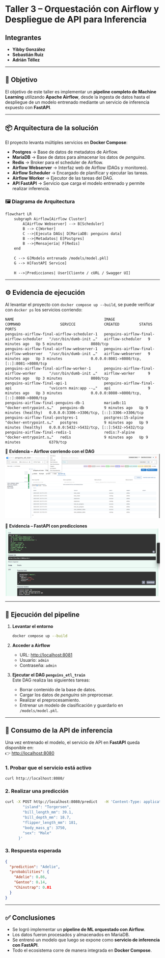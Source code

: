 # Taller 3 – Orquestación con Airflow y Despliegue de API para Inferencia

## Integrantes
- **Yibby González**  
- **Sebastián Ruiz**  
- **Adrián Téllez**

---

## 🎯 Objetivo
El objetivo de este taller es implementar un **pipeline completo de Machine Learning** utilizando **Apache Airflow**, desde la ingesta de datos hasta el despliegue de un modelo entrenado mediante un servicio de inferencia expuesto con **FastAPI**.  

---

## 📦 Arquitectura de la solución
El proyecto levanta múltiples servicios en **Docker Compose**:

- **Postgres** → Base de datos de metadatos de Airflow.  
- **MariaDB** → Base de datos para almacenar los datos de *penguins*.  
- **Redis** → Broker para el scheduler de Airflow.  
- **Airflow Webserver** → Interfaz web de Airflow (DAGs y monitoreo).  
- **Airflow Scheduler** → Encargado de planificar y ejecutar las tareas.  
- **Airflow Worker** → Ejecutor de las tareas del DAG.  
- **API FastAPI** → Servicio que carga el modelo entrenado y permite realizar inferencia.  

### 🖼️ Diagrama de Arquitectura
```mermaid
flowchart LR
    subgraph Airflow[Airflow Cluster]
        A[Airflow Webserver] --> B[Scheduler]
        B --> C[Worker]
        C -->|Ejecuta DAGs| D[MariaDB: penguins data]
        B -->|Metadatos| E[Postgres]
        B -->|Mensajería| F[Redis]
    end

    C --> G[Modelo entrenado /models/model.pkl]
    G --> H[FastAPI Service]

    H -->|Predicciones| User[Cliente / cURL / Swagger UI]
```

---

## ⚙️ Evidencia de ejecución

Al levantar el proyecto con `docker compose up --build`, se puede verificar con `docker ps` los servicios corriendo:

```
NAME                                         IMAGE                                      COMMAND                  SERVICE             CREATED         STATUS                   PORTS
penguins-airflow-final-airflow-scheduler-1   penguins-airflow-final-airflow-scheduler   "/usr/bin/dumb-init …"   airflow-scheduler   9 minutes ago   Up 5 minutes             8080/tcp
penguins-airflow-final-airflow-webserver-1   penguins-airflow-final-airflow-webserver   "/usr/bin/dumb-init …"   airflow-webserver   9 minutes ago   Up 3 minutes             0.0.0.0:8081->8080/tcp, [::]:8081->8080/tcp
penguins-airflow-final-airflow-worker-1      penguins-airflow-final-airflow-worker      "/usr/bin/dumb-init …"   airflow-worker      9 minutes ago   Up 3 minutes             8080/tcp
penguins-airflow-final-api-1                 penguins-airflow-final-api                 "uvicorn main:app --…"   api                 9 minutes ago   Up 3 minutes             0.0.0.0:8080->8000/tcp, [::]:8080->8000/tcp
penguins-airflow-final-penguins-db-1         mariadb:11                                 "docker-entrypoint.s…"   penguins-db         9 minutes ago   Up 9 minutes (healthy)   0.0.0.0:3306->3306/tcp, [::]:3306->3306/tcp
penguins-airflow-final-postgres-1            postgres:15-alpine                         "docker-entrypoint.s…"   postgres            9 minutes ago   Up 9 minutes (healthy)   0.0.0.0:5432->5432/tcp, [::]:5432->5432/tcp
penguins-airflow-final-redis-1               redis:7-alpine                             "docker-entrypoint.s…"   redis               9 minutes ago   Up 9 minutes             6379/tcp
```

📸 **Evidencia – Airflow corriendo con el DAG**  
![Airflow UI](airflow.png)  

📸 **Evidencia – FastAPI con predicciones**  
![FastAPI UI](fastapi.png)  

---

## 🚀 Ejecución del pipeline

1. **Levantar el entorno**  
   ```bash
   docker compose up --build
   ```

2. **Acceder a Airflow**  
   - URL: [http://localhost:8081](http://localhost:8081)  
   - Usuario: `admin`  
   - Contraseña: `admin`

3. **Ejecutar el DAG `penguins_etl_train`**  
   Este DAG realiza las siguientes tareas:  
   - Borrar contenido de la base de datos.  
   - Cargar los datos de *penguins* sin preprocesar.  
   - Realizar el preprocesamiento.  
   - Entrenar un modelo de clasificación y guardarlo en `/models/model.pkl`.  

---

## 🧪 Consumo de la API de inferencia

Una vez entrenado el modelo, el servicio de API en **FastAPI** queda disponible en:  
👉 [http://localhost:8080](http://localhost:8080)

### 1. Probar que el servicio está activo
```bash
curl http://localhost:8080/
```

### 2. Realizar una predicción
```bash
curl -X POST http://localhost:8080/predict   -H 'Content-Type: application/json'   -d '{
        "island": "Torgersen",
        "bill_length_mm": 39.1,
        "bill_depth_mm": 18.7,
        "flipper_length_mm": 181,
        "body_mass_g": 3750,
        "sex": "Male"
      }'
```

### 3. Respuesta esperada
```json
{
  "prediction": "Adelie",
  "probabilities": {
    "Adelie": 0.86,
    "Gentoo": 0.14,
    "Chinstrap": 0.01
  }
}
```

---

## ✅ Conclusiones
- Se logró implementar un **pipeline de ML orquestado con Airflow**.  
- Los datos fueron procesados y almacenados en MariaDB.  
- Se entrenó un modelo que luego se expone como **servicio de inferencia con FastAPI**.  
- Todo el ecosistema corre de manera integrada en **Docker Compose**.  

